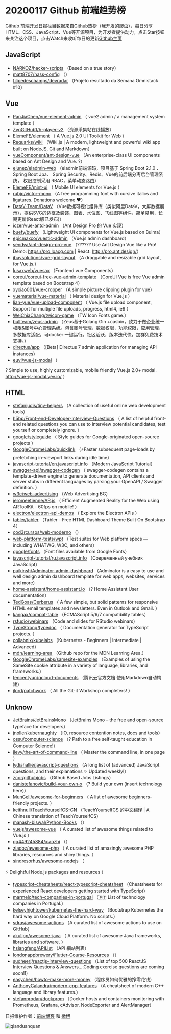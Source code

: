 # 20200117 Github 前端趋势榜

[Github 前端开发日报](https://qdkfweb.cn/c/news)栏目数据来自[Github热榜](https://github.qdkfweb.cn/)（我开发的爬虫），每日分享HTML、CSS、JavaScript、Vue等开源项目，为开发者提供动力，点击Star按钮来关注这个项目，点击Watch来收听每日的更新[Github主页](https://github.com/kujian/githubTrending)
## JavaScript

* [NARKOZ/hacker-scripts](https://github.com/NARKOZ/hacker-scripts) （Based on a true story）
* [matt8707/hass-config](https://github.com/matt8707/hass-config) （）
* [filipedeschamps/devradar](https://github.com/filipedeschamps/devradar) （Projeto resultado da Semana Omnistack #10）

## Vue

* [PanJiaChen/vue-element-admin](https://github.com/PanJiaChen/vue-element-admin) （
        vue2 admin / a management system template
      ）
* [ZyqGitHub1/h-player-v2](https://github.com/ZyqGitHub1/h-player-v2) （资源采集站在线播放）
* [ElemeFE/element](https://github.com/ElemeFE/element) （
        A Vue.js 2.0 UI Toolkit for Web
      ）
* [Requarks/wiki](https://github.com/Requarks/wiki) （Wiki.js | A modern, lightweight and powerful wiki app built on NodeJS, Git and Markdown）
* [vueComponent/ant-design-vue](https://github.com/vueComponent/ant-design-vue) （An enterprise-class UI components based on Ant Design and Vue. ?）
* [elunez/eladmin-web](https://github.com/elunez/eladmin-web) （eladmin前端源码，项目基于 Spring Boot 2.1.0 、 Spring Boot Jpa、 Spring Security、Redis、Vue的前后端分离后台管理系统， 权限控制采用 RBAC，菜单动态路由）
* [ElemeFE/mint-ui](https://github.com/ElemeFE/mint-ui) （
        Mobile UI elements for Vue.js
      ）
* [rubjo/victor-mono](https://github.com/rubjo/victor-mono) （A free programming font with cursive italics and ligatures. Donations welcome ❤️）
* [DataV-Team/DataV](https://github.com/DataV-Team/DataV) （Vue数据可视化组件库（类似阿里DataV，大屏数据展示），提供SVG的边框及装饰、图表、水位图、飞线图等组件，简单易用，长期更新(React版已发布)）
* [iczer/vue-antd-admin](https://github.com/iczer/vue-antd-admin) （Ant Design Pro 的 Vue 实现）
* [buefy/buefy](https://github.com/buefy/buefy) （Lightweight UI components for Vue.js based on Bulma）
* [epicmaxco/vuestic-admin](https://github.com/epicmaxco/vuestic-admin) （Vue.js admin dashboard）
* [sendya/ant-design-pro-vue](https://github.com/sendya/ant-design-pro-vue) （??&#x200d;???&#x200d;? Use Ant Design Vue like a Pro! Demo: <a href="https://pro.loacg.com" rel="nofollow">https://pro.loacg.com</a> | React: <a href="http://pro.ant.design/" rel="nofollow">http://pro.ant.design/</a>）
* [jbaysolutions/vue-grid-layout](https://github.com/jbaysolutions/vue-grid-layout) （A draggable and resizable grid layout, for Vue.js.）
* [lusaxweb/vuesax](https://github.com/lusaxweb/vuesax) （Frontend vue Components）
* [coreui/coreui-free-vue-admin-template](https://github.com/coreui/coreui-free-vue-admin-template) （CoreUI Vue is free Vue admin template based on Bootstrap 4）
* [xyxiao001/vue-cropper](https://github.com/xyxiao001/vue-cropper) （A simple picture clipping plugin for vue）
* [vuematerial/vue-material](https://github.com/vuematerial/vue-material) （
        Material design for Vue.js
      ）
* [lian-yue/vue-upload-component](https://github.com/lian-yue/vue-upload-component) （
        Vue.js file upload component, Support for multiple file uploads, progress, html4, ie9
      ）
* [WeiChiaChang/twicon-game](https://github.com/WeiChiaChang/twicon-game) （TW Icon Fonts game.）
* [bullteam/zeus-admin](https://github.com/bullteam/zeus-admin) （Zeus基于Golang Gin +casbin，致力于做企业统一权限&amp;账号中心管理系统。包含账号管理，数据权限，功能权限，应用管理，多数据库适配，可docker 一键运行。社区活跃，版本迭代快，加群免费技术支持。）
* [directus/app](https://github.com/directus/app) （[Beta] Directus 7 admin application for managing API instances）
* [euvl/vue-js-modal](https://github.com/euvl/vue-js-modal) （
        
? Simple to use, highly customizable, mobile friendly Vue.js 2.0+ modal. <a href="http://vue-js-modal.yev.io/">http://vue-js-modal.yev.io/</a>
      ）

## HTML

* [stefanjudis/tiny-helpers](https://github.com/stefanjudis/tiny-helpers) （A collection of useful online web development tools）
* [h5bp/Front-end-Developer-Interview-Questions](https://github.com/h5bp/Front-end-Developer-Interview-Questions) （
        A list of helpful front-end related questions you can use to interview potential candidates, test yourself or completely ignore.
      ）
* [google/styleguide](https://github.com/google/styleguide) （
        Style guides for Google-originated open-source projects
      ）
* [GoogleChromeLabs/quicklink](https://github.com/GoogleChromeLabs/quicklink) （⚡️Faster subsequent page-loads by prefetching in-viewport links during idle time）
* [javascript-tutorial/en.javascript.info](https://github.com/javascript-tutorial/en.javascript.info) （Modern JavaScript Tutorial）
* [swagger-api/swagger-codegen](https://github.com/swagger-api/swagger-codegen) （
        swagger-codegen contains a template-driven engine to generate documentation, API clients and server stubs in different languages by parsing your OpenAPI / Swagger definition.
      ）
* [w3c/web-advertising](https://github.com/w3c/web-advertising) （Web Advertising BG）
* [jeromeetienne/AR.js](https://github.com/jeromeetienne/AR.js) （
        Efficient Augmented Reality for the Web using ARToolKit - 60fps on mobile!
      ）
* [electron/electron-api-demos](https://github.com/electron/electron-api-demos) （
        Explore the Electron APIs
      ）
* [tabler/tabler](https://github.com/tabler/tabler) （Tabler - Free HTML Dashboard Theme Built On Bootstrap 4）
* [cod3rcursos/web-moderno](https://github.com/cod3rcursos/web-moderno) （）
* [web-platform-tests/wpt](https://github.com/web-platform-tests/wpt) （Test suites for Web platform specs — including WHATWG, W3C, and others）
* [google/fonts](https://github.com/google/fonts) （Font files available from Google Fonts）
* [javascript-tutorial/ru.javascript.info](https://github.com/javascript-tutorial/ru.javascript.info) （Современный учебник JavaScript）
* [puikinsh/Adminator-admin-dashboard](https://github.com/puikinsh/Adminator-admin-dashboard) （Adminator is a easy to use and well design admin dashboard template for web apps, websites, services and more）
* [home-assistant/home-assistant.io](https://github.com/home-assistant/home-assistant.io) （? Home Assistant User documentation）
* [TedGoas/Cerberus](https://github.com/TedGoas/Cerberus) （
        A few simple, but solid patterns for responsive HTML email templates and newsletters. Even in Outlook and Gmail.
      ）
* [kangax/compat-table](https://github.com/kangax/compat-table) （ECMAScript 5/6/7 compatibility tables）
* [rstudio/webinars](https://github.com/rstudio/webinars) （Code and slides for RStudio webinars）
* [TypeStrong/typedoc](https://github.com/TypeStrong/typedoc) （
        Documentation generator for TypeScript projects.
      ）
* [collabnix/kubelabs](https://github.com/collabnix/kubelabs) （Kubernetes - Beginners | Intermediate | Advanced）
* [mdn/learning-area](https://github.com/mdn/learning-area) （Github repo for the MDN Learning Area.）
* [GoogleChromeLabs/samesite-examples](https://github.com/GoogleChromeLabs/samesite-examples) （Examples of using the SameSite cookie attribute in a variety of language, libraries, and frameworks.）
* [tencentyun/qcloud-documents](https://github.com/tencentyun/qcloud-documents) （腾讯云官方文档 使用Markdown自动构建）
* [jlord/patchwork](https://github.com/jlord/patchwork) （
        All the Git-it Workshop completers! 
      ）

## Unknow

* [JetBrains/JetBrainsMono](https://github.com/JetBrains/JetBrainsMono) （JetBrains Mono – the free and open-source typeface for developers）
* [jnoller/kubernaughty](https://github.com/jnoller/kubernaughty) （IO, resource contention notes, docs and tools）
* [ossu/computer-science](https://github.com/ossu/computer-science) （? Path to a free self-taught education in Computer Science!）
* [jlevy/the-art-of-command-line](https://github.com/jlevy/the-art-of-command-line) （
        Master the command line, in one page
      ）
* [lydiahallie/javascript-questions](https://github.com/lydiahallie/javascript-questions) （A long list of (advanced) JavaScript questions, and their explanations ✨ Updated weekly!）
* [zcor/githubjobs](https://github.com/zcor/githubjobs) （Github Based Jobs Listings）
* [danistefanovic/build-your-own-x](https://github.com/danistefanovic/build-your-own-x) （? Build your own (insert technology here)）
* [MunGell/awesome-for-beginners](https://github.com/MunGell/awesome-for-beginners) （
        A list of awesome beginners-friendly projects.
      ）
* [keithnull/TeachYourselfCS-CN](https://github.com/keithnull/TeachYourselfCS-CN) （TeachYourselfCS 的中文翻译 | A Chinese translation of TeachYourselfCS）
* [manash-biswal/Python-Books](https://github.com/manash-biswal/Python-Books) （）
* [vuejs/awesome-vue](https://github.com/vuejs/awesome-vue) （
        A curated list of awesome things related to Vue.js
      ）
* [qq449245884/xiaozhi](https://github.com/qq449245884/xiaozhi) （）
* [ziadoz/awesome-php](https://github.com/ziadoz/awesome-php) （
        A curated list of amazingly awesome PHP libraries, resources and shiny things.
      ）
* [sindresorhus/awesome-nodejs](https://github.com/sindresorhus/awesome-nodejs) （
        
⚡️ Delightful Node.js packages and resources
      ）
* [typescript-cheatsheets/react-typescript-cheatsheet](https://github.com/typescript-cheatsheets/react-typescript-cheatsheet) （Cheatsheets for experienced React developers getting started with TypeScript）
* [marmelo/tech-companies-in-portugal](https://github.com/marmelo/tech-companies-in-portugal) （&#x1f1f5;&#x1f1f9; List of technology companies in Portugal.）
* [kelseyhightower/kubernetes-the-hard-way](https://github.com/kelseyhightower/kubernetes-the-hard-way) （Bootstrap Kubernetes the hard way on Google Cloud Platform. No scripts.）
* [sdras/awesome-actions](https://github.com/sdras/awesome-actions) （A curated list of awesome actions to use on GitHub）
* [akullpp/awesome-java](https://github.com/akullpp/awesome-java) （
        A curated list of awesome Java frameworks, libraries and software.
      ）
* [hsiangfeng/APIList](https://github.com/hsiangfeng/APIList) （API 網站列表）
* [londonappbrewery/Flutter-Course-Resources](https://github.com/londonappbrewery/Flutter-Course-Resources) （）
* [sudheerj/reactjs-interview-questions](https://github.com/sudheerj/reactjs-interview-questions) （List of top 500 ReactJS Interview Questions &amp; Answers....Coding exercise questions are coming soon!!）
* [easychen/howto-make-more-money](https://github.com/easychen/howto-make-more-money) （程序员如何优雅的挣零花钱）
* [AnthonyCalandra/modern-cpp-features](https://github.com/AnthonyCalandra/modern-cpp-features) （A cheatsheet of modern C++ language and library features.）
* [stefanprodan/dockprom](https://github.com/stefanprodan/dockprom) （Docker hosts and containers monitoring with Prometheus, Grafana, cAdvisor, NodeExporter and AlertManager）


日报维护作者：[前端博客](https://qdkfweb.cn/) 和 [微博](https://qdkfweb.cn/go/weibo)

![qianduanquan](https://user-images.githubusercontent.com/3055447/38468989-651132ac-3b80-11e8-8e6b-15122322a9d7.png)